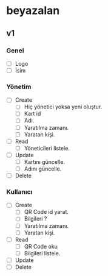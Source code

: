 # beyazalan

## v1

### Genel

- [ ] Logo
- [ ] İsim

### Yönetim

- [ ] Create
  - [ ] Hiç yönetici yoksa yeni oluştur.
  - [ ] Kart id
  - [ ] Adı.
  - [ ] Yaratılma zamanı.
  - [ ] Yaratan kişi.
- [ ] Read
  - [ ] Yöneticileri listele.
- [ ] Update
  - [ ] Kartını güncelle.
  - [ ] Adını güncelle.
- [ ] Delete

### Kullanıcı

- [ ] Create
  - [ ] QR Code id yarat.
  - [ ] Bilgileri ?
  - [ ] Yaratılma zamanı.
  - [ ] Yaratan kişi.
- [ ] Read
  - [ ] QR Code oku
  - [ ] Bilgileri listele.
- [ ] Update
- [ ] Delete
